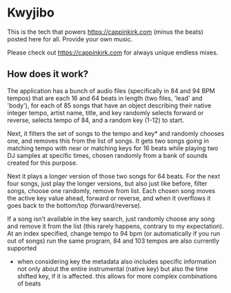 # Kwyjibo

This is the tech that powers https://cappinkirk.com (minus the beats) posted here for all. Provide your own music.

Please check out https://cappinkirk.com for always unique endless mixes.

## How does it work?

The application has a bunch of audio files (specifically in 84 and 94 BPM tempos) that are each 16 and 64 beats in length (two files, 'lead' and 'body'), for each of 85 songs that have an object describing their native integer tempo, artist name, title, and key randomly selects forward or reverse, selects tempo of 84, and a random key (1-12) to start.

Next, it filters the set of songs to the tempo and key* and randomly chooses one, and removes this from the list of songs. It gets two songs going in matching tempo with near or matching keys for 16 beats while playing two DJ samples at specific times, chosen randomly from a bank of sounds created for this purpose.

Next it plays a longer version of those two songs for 64 beats. For the next four songs, just play the longer versions, but also just like before, filter songs, choose one randomly, remove from list. Each chosen song moves the active key value ahead, forward or reverse, and when it overflows it goes back to the bottom/top (forward/reverse).

If a song isn’t available in the key search, just randomly choose any song and remove it from the list (this rarely happens, contrary to my expectation). At an index specified, change tempo to 94 bpm (or automatically if you run out of songs) run the same program, 84 and 103 tempos are also currently supported

* when considering key the metadata also includes specific information not only about the entire instrumental (native key) but also the time shifted key, if it is affected. this allows for more complex combinations of beats